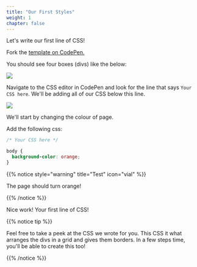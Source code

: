 ```yaml
---
title: "Our First Styles"
weight: 1
chapter: false
---
```


Let's write our first line of CSS!

Fork the [template on CodePen.](https://codepen.io/shecodesaus/pen/KKyrEvB)

You should see four boxes (divs) like the below:

![](../../images/boxes.png)

Navigate to the CSS editor in CodePen and look for the line that says `Your CSS here`.
We'll be adding all of our CSS below this line.

![](../../images/css_editor.png)

We'll start by changing the colour of page.

Add the following css:

```css
/* Your CSS here */

body {
  background-color: orange;
}
```

{{% notice style="warning" title="Test" icon="vial" %}}

The page should turn orange!

{{% /notice %}}

Nice work!
Your first line of CSS!

{{% notice tip %}}

Feel free to take a peek at the CSS we wrote for you.
This CSS it what arranges the divs in a grid and gives them borders.
In a few steps time, you'll be able to create this too!

{{% /notice %}}

